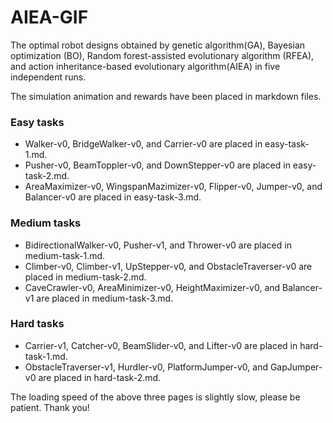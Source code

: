 # AIEA-GIF

The optimal robot designs obtained by genetic algorithm(GA), Bayesian optimization (BO), Random forest-assisted evolutionary algorithm (RFEA), and action inheritance-based evolutionary algorithm(AIEA) in five independent runs.

The simulation animation and rewards have been placed in markdown files.

### Easy tasks
- Walker-v0, BridgeWalker-v0, and Carrier-v0 are placed in easy-task-1.md.
- Pusher-v0, BeamToppler-v0, and DownStepper-v0 are placed in easy-task-2.md.
- AreaMaximizer-v0, WingspanMazimizer-v0, Flipper-v0, Jumper-v0, and Balancer-v0 are placed in easy-task-3.md.

### Medium tasks
- BidirectionalWalker-v0, Pusher-v1, and Thrower-v0 are placed in medium-task-1.md.
- Climber-v0, Climber-v1, UpStepper-v0, and ObstacleTraverser-v0 are placed in medium-task-2.md.
- CaveCrawler-v0, AreaMinimizer-v0, HeightMaximizer-v0, and Balancer-v1 are placed in medium-task-3.md.

### Hard tasks
- Carrier-v1, Catcher-v0, BeamSlider-v0, and Lifter-v0 are placed in hard-task-1.md.
- ObstacleTraverser-v1, Hurdler-v0, PlatformJumper-v0, and GapJumper-v0 are placed in hard-task-2.md.

The loading speed of the above three pages is slightly slow, please be patient. Thank you!

